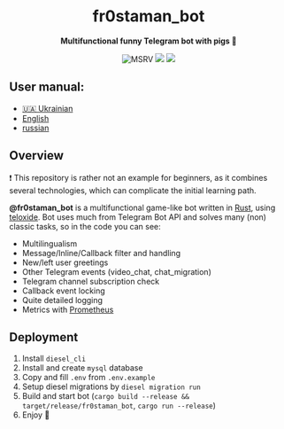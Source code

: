 <div align="center">
  <h1>fr0staman_bot</h1>
  <p>
    <strong>Multifunctional funny Telegram bot with pigs 🐷</strong>
  </p>
  <p>

![MSRV](https://img.shields.io/badge/rustc-1.77+-ab6000.svg)
[![](https://img.shields.io/badge/Telegram-bot-blue?logo=telegram)](https://t.me/fr0staman_bot)
[![](https://img.shields.io/badge/Telegram-chat-blue?logo=telegram)](https://t.me/fr0staman_chat)

  </p>
</div>

## User manual:

- [🇺🇦 Ukrainian](https://telegra.ph/Help--fr0staman-bot-uk-08-05)
- [English](https://telegra.ph/Help--fr0staman-bot-en-08-05)
- [russian](https://telegra.ph/Help--fr0staman-bot-ru-08-05)

## Overview
❗️ This repository is rather not an example for beginners, as it combines several technologies, which can complicate the initial learning path.

**@fr0staman_bot** is a multifunctional game-like bot written in [Rust](https://www.rust-lang.org/), using [teloxide](https://github.com/teloxide/teloxide).
Bot uses much from Telegram Bot API and solves many (non) classic tasks, so in the code you can see:
- Multilingualism
- Message/Inline/Callback filter and handling
- New/left user greetings
- Other Telegram events (video_chat, chat_migration)
- Telegram channel subscription check
- Callback event locking
- Quite detailed logging
- Metrics with [Prometheus](https://prometheus.io/)

## Deployment
1. Install `diesel_cli`
2. Install and create `mysql` database
3. Copy and fill `.env` from `.env.example`
4. Setup diesel migrations by `diesel migration run`
5. Build and start bot (`cargo build --release && target/release/fr0staman_bot`, `cargo run --release`)
6. Enjoy 🐽
